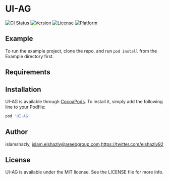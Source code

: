 # UI-AG

[![CI Status](https://img.shields.io/travis/islamshazly/UI-AG.svg?style=flat)](https://travis-ci.org/islamshazly/UI-AG)
[![Version](https://img.shields.io/cocoapods/v/UI-AG.svg?style=flat)](https://cocoapods.org/pods/UI-AG)
[![License](https://img.shields.io/cocoapods/l/UI-AG.svg?style=flat)](https://cocoapods.org/pods/UI-AG)
[![Platform](https://img.shields.io/cocoapods/p/UI-AG.svg?style=flat)](https://cocoapods.org/pods/UI-AG)

## Example

To run the example project, clone the repo, and run `pod install` from the Example directory first.

## Requirements

## Installation

UI-AG is available through [CocoaPods](https://cocoapods.org). To install
it, simply add the following line to your Podfile:

```ruby
pod 'UI-AG'
```

## Author

islamshazly, islam.elshazly@areebgroup.com,https://twitter.com/elshazly92

## License

UI-AG is available under the MIT license. See the LICENSE file for more info.
